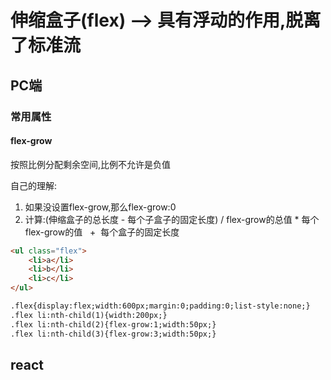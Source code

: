 # 伸缩盒子(flex) --> 具有浮动的作用,脱离了标准流

## PC端

### 常用属性

#### flex-grow

按照比例分配剩余空间,比例不允许是负值

自己的理解:
1. 如果没设置flex-grow,那么flex-grow:0
2. 计算:(伸缩盒子的总长度 - 每个子盒子的固定长度) / flex-grow的总值 * 每个flex-grow的值   +  每个盒子的固定长度

```html
<ul class="flex">
    <li>a</li>
    <li>b</li>
    <li>c</li>
</ul>

.flex{display:flex;width:600px;margin:0;padding:0;list-style:none;}
.flex li:nth-child(1){width:200px;}
.flex li:nth-child(2){flex-grow:1;width:50px;}
.flex li:nth-child(3){flex-grow:3;width:50px;}
```

## react

